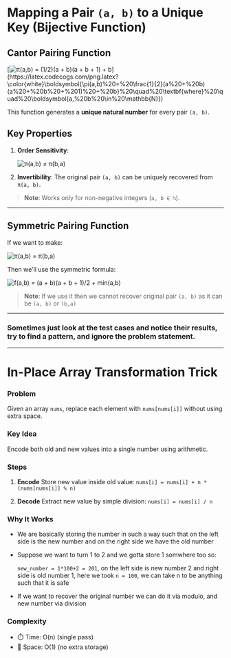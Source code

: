 # Mapping a Pair `(a, b)` to a Unique Key (Bijective Function)

## **Cantor Pairing Function**
[![π(a,b) = (1/2)(a + b)(a + b + 1) + b](https://latex.codecogs.com/png.latex?\color{white}\boldsymbol{\pi(a,b)%20=%20\frac{1}{2}(a%20+%20b)(a%20+%20b%20+%201)%20+%20b}%20\quad%20\textbf{where}%20\quad%20\boldsymbol{a,%20b%20\in%20\mathbb{N}})](https://latex.codecogs.com/png.latex?\color{white}\boldsymbol{\pi(a,b)%20=%20\frac{1}{2}(a%20+%20b)(a%20+%20b%20+%201)%20+%20b}%20\quad%20\textbf{where}%20\quad%20\boldsymbol{a,%20b%20\in%20\mathbb{N}})

This function generates a **unique natural number** for every pair `(a, b)`.

## **Key Properties**
1. **Order Sensitivity**:

   ![π(a,b) ≠ π(b,a)](https://latex.codecogs.com/png.latex?\color{white}\boldsymbol{\pi(a,b)%20\neq%20\pi(b,a)}%20\quad%20\textbf{unless}%20\quad%20\boldsymbol{a%20=%20b})

3. **Invertibility**:
   The original pair `(a, b)` can be uniquely recovered from `π(a, b)`.

> **Note**: Works only for non-negative integers (`a, b ∈ ℕ`).

---

## **Symmetric Pairing Function**

If we want to make:

![π(a,b) = π(b,a)](https://latex.codecogs.com/png.latex?\color{white}\boldsymbol{\pi(a,b)%20=%20\pi(b,a)})

Then we'll use the symmetric formula:

![f(a,b) = (a + b)(a + b + 1)/2 + min(a,b)](https://latex.codecogs.com/png.latex?\color{white}\boldsymbol{f(a,b)%20=%20\frac{(a%20+%20b)(a%20+%20b%20+%201)}{2}%20+%20\min(a,b)})

> **Note**: If we use it then we cannot recover original pair `(a, b)` as it can be `(a, b)` or `(b,a)`

---

### **Sometimes just look at the test cases and notice their results, try to find a pattern, and ignore the problem statement.**

---

# In-Place Array Transformation Trick

### Problem
Given an array `nums`, replace each element with `nums[nums[i]]` without using extra space.

### Key Idea
Encode both old and new values into a single number using arithmetic.

### Steps
1. **Encode**
   Store new value inside old value:
   ```nums[i] = nums[i] + n * (nums[nums[i]] % n)```

2. **Decode**
   Extract new value by simple division:
   ```nums[i] = nums[i] / n```

### Why It Works
-  We are basically storing the number in such a way such that on the left side is the new number and on the right side we have the old number

- Suppose we want to turn 1 to 2 and we gotta store 1 somwhere too so:

    `new_number = 1*100+2 = 201`, on the left side is new number 2 and right side is old number 1, here we took `n = 100`, we can take n to be anything such that it is safe

- If we want to recover the original number we can do it via modulo, and new number via division

### Complexity
- ⏱️ Time: O(n) (single pass)
- 💾 Space: O(1) (no extra storage)
